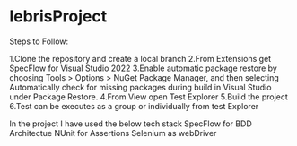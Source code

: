 # lebrisProject

Steps to Follow:

1.Clone the repository and create a local branch
2.From Extensions get SpecFlow for Visual Studio 2022
3.Enable automatic package restore by choosing Tools > Options > NuGet Package Manager, and then selecting Automatically check for missing packages during build in Visual Studio under Package Restore.
4.From View open Test Explorer
5.Build the project
6.Test can be executes as a group or individually from test Explorer

In the project I have used the below tech stack 
SpecFlow for BDD Architectue
NUnit for Assertions
Selenium as webDriver

